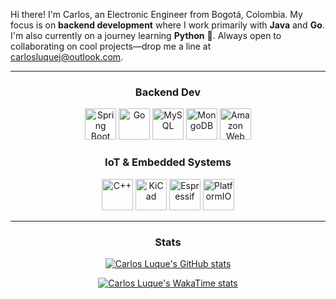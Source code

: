 Hi there! I'm Carlos, an Electronic Engineer from Bogotá, Colombia. My focus is on **backend development** where I work primarily with **Java** and **Go**. I'm also currently on a journey learning **Python** 🐍. Always open to collaborating on cool projects—drop me a line at [carlosluquej@outlook.com](mailto:carlosluquej@outlook.com).

---

<h3 align="center">Backend Dev</h3>

<div align="center">
	<img height="50" width="50" src="https://cdn.simpleicons.org/springboot/6DB33F" alt="Spring Boot" title="Spring Boot"/>
    <img height="50" width="50" src="https://cdn.simpleicons.org/go/00ADD8" alt="Go" title="Go"/>
	<img height="50" width="50" src="https://cdn.simpleicons.org/mysql/4479A1" alt="MySQL" title="MySQL"/>
	<img height="50" width="50" src="https://cdn.simpleicons.org/mongodb/47A248" alt="MongoDB" title="MongoDB"/>
	<img height="50" width="50" src="https://cdn.jsdelivr.net/gh/devicons/devicon@latest/icons/amazonwebservices/amazonwebservices-plain-wordmark.svg" alt="Amazon Web Services" title="Amazon Web Services"/>
</div>

<h3 align="center">IoT & Embedded Systems</h3>

<div align="center">
	<img height="50" width="50" src="https://cdn.simpleicons.org/cplusplus/00599C" alt="C++" title="C++"/>
	<img height="50" width="50" src="https://cdn.simpleicons.org/kicad/314CB0" alt="KiCad" title="KiCad"/>
	<img height="50" width="50" src="https://cdn.simpleicons.org/espressif/E7352C" alt="Espressif" title="Espressif"/>
	<img height="50" width="50" src="https://cdn.simpleicons.org/platformio/F5822A" alt="PlatformIO" title="PlatformIO"/>
</div>

---

<h3 align="center">Stats</h3>

<div align=center>

[![Carlos Luque's GitHub stats](https://github-readme-stats.vercel.app/api?username=carlosluquec&show_icons=true&rank_icon=github&hide=stars,issues&theme=rose_pine&hide_border=true&include_all_commits=true)](https://github.com/anuraghazra/github-readme-stats)

[![Carlos Luque's WakaTime stats](https://github-readme-stats.vercel.app/api/wakatime?username=carlosluquec&theme=rose_pine&hide_border=true&layout=default)](https://github.com/anuraghazra/github-readme-stats)

</div>
